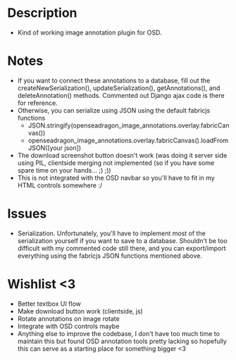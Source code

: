 # Description
- Kind of working image annotation plugin for OSD. 

# Notes
- If you want to connect these annotations to a database, fill out the createNewSerialization(), updateSerialization(), getAnnotations(), and deleteAnnotation() methods. Commented out Django ajax code is there for reference.
- Otherwise, you can serialize using JSON using the default fabricjs functions
  - JSON.stringify(openseadragon_image_annotations.overlay.fabricCanvas())
  - openseadragon_image_annotations.overlay.fabricCanvas().loadFromJSON([your json])
- The download screenshot button doesn't work (was doing it server side using PIL, clientside merging not implemented (so if you have some spare time on your hands... ;) ;))
- This is not integrated with the OSD navbar so you'll have to fit in my HTML controls somewhere :/

# Issues
- Serialization. Unfortunately, you'll have to implement most of the serialization yourself if you want to save to a database. Shouldn't be too difficult with my commented code still there, and you can export/import everything using the fabricjs JSON functions mentioned above. 

# Wishlist <3
- Better textbox UI flow
- Make download button work (clientside, js)
- Rotate annotations on image rotate
- Integrate with OSD controls maybe
- Anything else to improve the codebase, I don't have too much time to maintain this but found OSD annotation tools pretty lacking so hopefully this can serve as a starting place for something bigger <3

